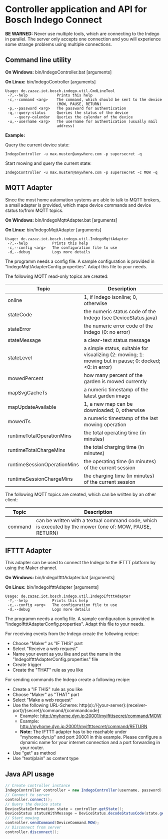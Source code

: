 # Controller application and API for Bosch Indego Connect


__BE WARNED:__ Never use multiple tools, which are connecting to the Indego
in parallel. The server only accepts one connection and you will experience
some strange problems using multiple connections.


## Command line utility

__On Windows:__ bin/IndegoController.bat [arguments]

__On Linux:__ bin/IndegoController [arguments]

```
Usage: de.zazaz.iot.bosch.indego.util.CmdLineTool
 -?,--help             Prints this help
 -c,--command <arg>    The command, which should be sent to the device
                       (MOW, PAUSE, RETURN)
 -p,--password <arg>   The password for authentication
 -q,--query-status     Queries the status of the device
    --query-calendar   Queries the calendar of the device
 -u,--username <arg>   The username for authentication (usually mail
                       address)
```

**Example:**

Query the current device state:
```
IndegoController -u max.muster@anywhere.com -p supersecret -q
```
Start mowing and query the current state:
```
IndegoController -u max.muster@anywhere.com -p supersecret -c MOW -q
```

## MQTT Adapter

Since the most home automation systems are able to talk to MQTT brokers, 
a small adapter is provided, which maps device commands and device status
to/from MQTT topics.

__On Windows:__ bin/IndegoMqttAdapter.bat [arguments]

__On Linux:__ bin/IndegoMqttAdapter [arguments]

```
Usage: de.zazaz.iot.bosch.indego.util.IndegoMqttAdapter
 -?,--help           Prints this help
 -c,--config <arg>   The configuration file to use
 -d,--debug          Logs more details
```

The programm needs a config file. A sample configuration is provided
in "IndegoMqttAdapterConfig.properties". Adapt this file to your needs.

The following MQTT read-only topics are created:

Topic|Description
---|---
online|1, if Indego isonline; 0, otherwise
stateCode|the numeric status code of the Indego (see DeviceStatus.java)
stateError|the numeric error code of the Indego (0: no error)
stateMessage|a clear-text status message
stateLevel|a simple status, suitable for visualizing (2: mowing; 1: mowing but in pause; 0: docked; <0: in error)
mowedPercent|how many percent of the garden is mowed currently
mapSvgCacheTs|a numeric timestamp of the latest garden image
mapUpdateAvailable|1, a new map can be downloaded; 0, otherwise
mowedTs|a numeric timestamp of the last mowing operation
runtimeTotalOperationMins|the total operating time (in minutes)
runtimeTotalChargeMins|the total charging time (in minutes)
runtimeSessionOperationMins|the operating time (in minutes) of the current session
runtimeSessionChargeMins|the charging time (in minutes) of the current session

The following MQTT topics are created, which can be written by an other client:

Topic|Description
---|---
command|can be written with a textual command code, which is executed by the mower (one of: MOW, PAUSE, RETURN)
	
	
## IFTTT Adapter

This adapter can be used to connect the Indego to the IFTTT platform by
using the Maker channel.

__On Windows:__ bin/IndegoIftttAdapter.bat [arguments]

__On Linux:__ bin/IndegoIftttAdapter [arguments]

```
Usage: de.zazaz.iot.bosch.indego.util.IndegoIftttAdapter
 -?,--help           Prints this help
 -c,--config <arg>   The configuration file to use
 -d,--debug          Logs more details
```
The programm needs a config file. A sample configuration is provided
in "IndegoIftttAdapterConfig.properties". Adapt this file to your needs.

For receiving events from the Indego create the following recipe:
- Choose "Maker" as "IF THIS" part
- Select "Receive a web request"
- Name your event as you like and put the name in the "IndegoIftttAdapterConfig.properties" file
- Create trigger
- Create the "THAT" rule as you like

For sending commands the Indego create a following recipe:
- Create a "IF THIS" rule as you like
- Choose "Maker" as "THAT" part
- Select "Make a web request"
- Use the following URL-Scheme: http(s)://{your-server}:{receiver-port}/{secret}/command/{commandcode}
  * Example: http://myhome.dyn.ip:20001/myiftttsecret/command/MOW
  * Example: http://myhome.dyn.ip:20001/myiftttsecret/command/RETURN
  * __Note:__ The IFTTT adapter has to be reachable under "myhome.dyn.ip" and port 20001 in this example.
  Please configure a dynamic name for your internet connection and a port forwarding in your router.  
- Use "get" as method
- Use "text/plain" as content type


## Java API usage 

```java
// Create controller instance
IndegoController controller = new IndegoController(username, password);
// Connect to server
controller.connect();
// Query the device state
DeviceStateInformation state = controller.getState();
DeviceStatus statusWithMessage = DeviceStatus.decodeStatusCode(state.getCode()); 
// Start mowing
controller.sendCommand(DeviceCommand.MOW);
// Disconnect from server
controller.disconnect();
```